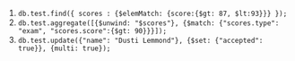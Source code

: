 1. `db.test.find({ scores : {$elemMatch: {score:{$gt: 87, $lt:93}}} });`
1. `db.test.aggregate([{$unwind: "$scores"}, {$match: {"scores.type": "exam", "scores.score":{$gt: 90}}}]);`
1. `db.test.update({"name": "Dusti Lemmond"}, {$set: {"accepted": true}}, {multi: true});`
